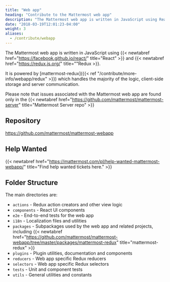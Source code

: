 ```yaml
---
title: "Web app"
heading: "Contribute to the Mattermost web app"
description: "The Mattermost web app is written in JavaScript using React and Redux and is powered by mattermost-redux."
date: "2018-03-19T12:01:23-04:00"
weight: 3
aliases:
  - /contribute/webapp
---
```


The Mattermost web app is written in JavaScript using {{< newtabref href="https://facebook.github.io/react/" title="React" >}} and {{< newtabref href="https://redux.js.org/" title=""Redux >}}.

It is powered by [mattermost-redux]({{< ref "/contribute/more-info/webapp/redux" >}}) which handles the majority of the logic, client-side storage and server communication.

Please note that issues associated with the Mattermost web app are found only in the {{< newtabref href="https://github.com/mattermost/mattermost-server" title="Mattermost Server repo" >}}
## Repository

https://github.com/mattermost/mattermost-webapp

## Help Wanted

{{< newtabref href="https://mattermost.com/pl/help-wanted-mattermost-webapp/" title="Find help wanted tickets here." >}}

## Folder Structure

The main directories are:

* `actions` - Redux action creators and other view logic
* `components` - React UI components
* `e2e` - End-to-end tests for the web app
* `i18n` - Localization files and utilities
* `packages` - Subpackages used by the web app and related projects, including {{< newtabref href="https://github.com/mattermost/mattermost-webapp/tree/master/packages/mattermost-redux" title="mattermost-redux" >}}
* `plugins` - Plugin utilities, documentation and components
* `reducers` - Web app specific Redux reducers
* `selectors` - Web app specific Redux selectors
* `tests` - Unit and component tests
* `utils` - General utilities and constants
